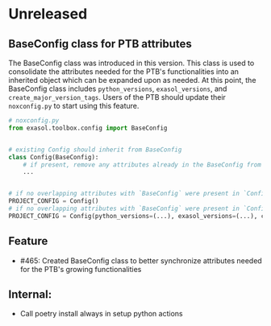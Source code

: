 # Unreleased

## BaseConfig class for PTB attributes

The BaseConfig class was introduced in this version. This class is used to consolidate
the attributes needed for the PTB's functionalities into an inherited object which can
be expanded upon as needed. At this point, the BaseConfig class includes
``python_versions``, ``exasol_versions``, and ``create_major_version_tags``. Users of
the PTB should update their ``noxconfig.py`` to start using this feature.

```python
# noxconfig.py
from exasol.toolbox.config import BaseConfig


# existing Config should inherit from BaseConfig
class Config(BaseConfig):
    # if present, remove any attributes already in the BaseConfig from the added attributes
    ...


# if no overlapping attributes with `BaseConfig` were present in `Config`, then this is unmodified.
PROJECT_CONFIG = Config()
# if no overlapping attributes with `BaseConfig` were present in `Config`, then this should be modified.
PROJECT_CONFIG = Config(python_versions=(...), exasol_versions=(...), create_major_version_tags=True)
```

## Feature

* #465: Created BaseConfig class to better synchronize attributes needed for the PTB's
  growing functionalities

## Internal:

* Call poetry install always in setup python actions